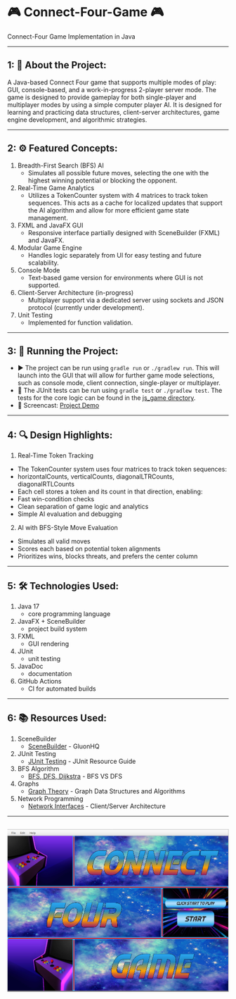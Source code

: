 # 🎮 Connect-Four-Game 🎮
Connect-Four Game Implementation in Java

---

## 1: 📌 About the Project:
A Java-based Connect Four game that supports multiple modes of play: GUI, console-based, and a work-in-progress 2-player server mode. The game is designed to provide gameplay for both single-player and multiplayer modes by using a simple computer player AI. It is designed for learning and practicing data structures, client-server architectures, game engine development, and algorithmic strategies.

---

## 2: ⚙️ Featured Concepts:
1. Breadth-First Search (BFS) AI
   - Simulates all possible future moves, selecting the one with the highest winning potential or blocking the opponent.
2. Real-Time Game Analytics
   - Utilizes a TokenCounter system with 4 matrices to track token sequences. This acts as a cache for localized updates that support the AI algorithm and allow for more efficient game state management.
4. FXML and JavaFX GUI
   - Responsive interface partially designed with SceneBuilder (FXML) and JavaFX.
5. Modular Game Engine
   - Handles logic separately from UI for easy testing and future scalability.
6. Console Mode
   - Text-based game version for environments where GUI is not supported.
7. Client-Server Architecture (in-progress)
   - Multiplayer support via a dedicated server using sockets and JSON protocol (currently under development).
8. Unit Testing
   - Implemented for function validation.
      
---

## 3: 🚀 Running the Project:
- ▶️ The project can be run using `gradle run`  or `./gradlew run`. This will launch into the GUI that will allow for further game mode selections, such as console mode, client connection, single-player or multiplayer.
- 🧪 The JUnit tests can be run using `gradle test` or `./gradlew test`. The tests for the core logic can be found in the [js_game directory](https://github.com/Jordan-Swartz/Space-C4-Arcade-Game/tree/master/src/test/java/js_game).
- 🎥 Screencast: [Project Demo](https://youtu.be/jJKHuc3hb-g)
---

## 4: 🔍 Design Highlights:

1. Real-Time Token Tracking
- The TokenCounter system uses four matrices to track token sequences:
- horizontalCounts, verticalCounts, diagonalLTRCounts, diagonalRTLCounts
- Each cell stores a token and its count in that direction, enabling:
- Fast win-condition checks
- Clean separation of game logic and analytics
- Simple AI evaluation and debugging

2. AI with BFS-Style Move Evaluation
- Simulates all valid moves
- Scores each based on potential token alignments
- Prioritizes wins, blocks threats, and prefers the center column

---

## 5: 🛠 Technologies Used:
1. Java 17
   - core programming language
2. JavaFX + SceneBuilder
   - project build system
3. FXML
   - GUI rendering
4. JUnit
   - unit testing
5. JavaDoc
   - documentation
7. GitHub Actions
   - CI for automated builds
  
---

## 6: 📚 Resources Used:
1. SceneBuilder
   - [SceneBuilder](https://gluonhq.com/products/scene-builder/) - GluonHQ
2. JUnit Testing
   - [JUnit Testing](https://www.baeldung.com/courses/learn-junit-course) - JUnit Resource Guide
3. BFS Algorithm
   - [BFS, DFS, Dijkstra](https://www.baeldung.com/cs/dfs-vs-bfs-vs-dijkstra) - BFS VS DFS
4. Graphs
   - [Graph Theory](https://www.baeldung.com/cs/graphs-series) - Graph Data Structures and Algorithms
5. Network Programming
   - [Network Interfaces](https://www.baeldung.com/java-network-interfaces) - Client/Server Architecture
     
---
![C4.png](https://github.com/Jordan-Swartz/Space-C4-Arcade-Game/blob/dev/src/main/resources/images/C4-title.png)
---

